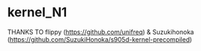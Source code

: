 # kernel_N1

THANKS TO flippy (https://github.com/unifreq) & Suzukihonoka (https://github.com/SuzukiHonoka/s905d-kernel-precompiled)
